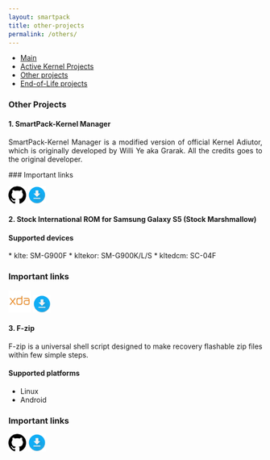 ```yaml
---
layout: smartpack
title: other-projects
permalink: /others/
---
```


<style>
    tab1 { padding-left: 4em; }
</style>

* <a href="https://sunilpaulmathew.github.io/smartpack/">Main</a>
* <a href="https://sunilpaulmathew.github.io/kernel-projects/">Active Kernel Projects</a>
* <a href="https://sunilpaulmathew.github.io/others/">Other projects</a>
* <a href="https://sunilpaulmathew.github.io/end-of-life/">End-of-Life projects</a>

<h3>Other Projects</h3>

<h4>1. SmartPack-Kernel Manager</h4>
<p style="text-align: justify;">SmartPack-Kernel Manager is a modified version of official Kernel Adiutor, which is originally developed by Willi Ye aka Grarak. All the credits goes to the original developer.</p>
### Important links
<p><a href="https://github.com/SmartPack/SmartPack-Kernel-Manager"><img src="https://github.com/sunilpaulmathew/sunilpaulmathew.github.io/blob/master/asset/pic003.png?raw=true" alt="" width="35" height="35" /></a> <a href="https://github.com/SmartPack/SmartPack-Kernel-Manager/releases/latest"><img src="https://github.com/sunilpaulmathew/sunilpaulmathew.github.io/blob/master/asset/pic010.png?raw=true" alt="" width="35" height="35" /></a></p>

<h4>2. Stock International ROM for Samsung Galaxy S5 (Stock Marshmallow)</h4>
<h4>Supported devices</h4>
* klte: SM-G900F
* kltekor: SM-G900K/L/S
* kltedcm: SC-04F

### Important links
<p><a href="https://forum.xda-developers.com/galaxy-s5/development/stock-international-rom-kltekor-t3720407"><img src="https://github.com/sunilpaulmathew/sunilpaulmathew.github.io/blob/master/asset/pic004.png?raw=true" alt="" width="45" height="45" /></a> <a href="https://androidfilehost.com/?w=files&flid=235738"><img src="https://github.com/sunilpaulmathew/sunilpaulmathew.github.io/blob/master/asset/pic010.png?raw=true" alt="" width="35" height="35" /></a></p>


<h4>3. F-zip</h4>
<p style="text-align: justify;">F-zip is a universal shell script designed to make recovery flashable zip files within few simple steps.</p>
<h4>Supported platforms</h4>

* Linux
* Android

### Important links
<p><a href="https://github.com/SmartPack/f-zip"><img src="https://github.com/sunilpaulmathew/sunilpaulmathew.github.io/blob/master/asset/pic003.png?raw=true" alt="" width="35" height="35" /></a> <a href="https://github.com/SmartPack/f-zip/releases/latest"><img src="https://github.com/sunilpaulmathew/sunilpaulmathew.github.io/blob/master/asset/pic010.png?raw=true" alt="" width="35" height="35" /></a></p>
